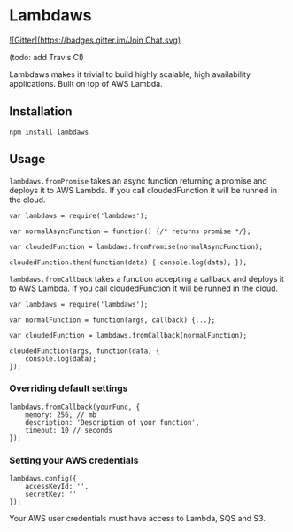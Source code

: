 # Lambdaws
[![Gitter](https://badges.gitter.im/Join Chat.svg)](https://gitter.im/EFF/lambdaws?utm_source=badge&utm_medium=badge&utm_campaign=pr-badge&utm_content=badge)

(todo: add Travis CI)

Lambdaws makes it trivial to build highly scalable, high availability applications. Built on top of AWS Lambda.

## Installation

```npm install lambdaws```

## Usage

```lambdaws.fromPromise``` takes an async function returning a promise and deploys it to AWS Lambda. If you call cloudedFunction it will be runned in the cloud.

```
var lambdaws = require('lambdaws');

var normalAsyncFunction = function() {/* returns promise */};

var cloudedFunction = lambdaws.fromPromise(normalAsyncFunction);

cloudedFunction.then(function(data) { console.log(data); });

```

```lambdaws.fromCallback``` takes a function accepting a callback and deploys it to AWS Lambda. If you call cloudedFunction it will be runned in the cloud.

```
var lambdaws = require('lambdaws');

var normalFunction = function(args, callback) {...};

var cloudedFunction = lambdaws.fromCallback(normalFunction);

cloudedFunction(args, function(data) {
	console.log(data);
});

```

### Overriding default settings

```
lambdaws.fromCallback(yourFunc, {
	memory: 256, // mb
	description: 'Description of your function',
	timeout: 10 // seconds
});
```

### Setting your AWS credentials

```
lambdaws.config({
	accessKeyId: '',
	secretKey: ''
});
```

Your AWS user credentials must have access to Lambda, SQS and S3.
